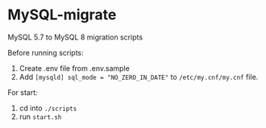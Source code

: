 # MySQL-migrate
MySQL 5.7 to MySQL 8 migration scripts

Before running scripts:
1. Create .env file from .env.sample
2. Add `[mysqld] sql_mode = "NO_ZERO_IN_DATE"` to `/etc/my.cnf/my.cnf` file.

For start:
1. cd into `./scripts `
2. run `start.sh`